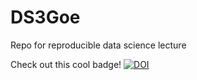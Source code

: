# DS3Goe
Repo for reproducible data science lecture

Check out this cool badge!
[![DOI](https://zenodo.org/badge/201901692.svg)](https://zenodo.org/badge/latestdoi/201901692)

